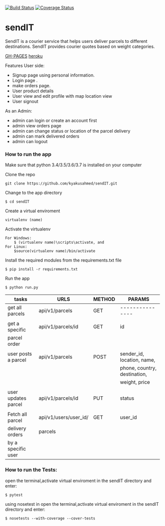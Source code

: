 

[![Build Status](https://travis-ci.org/kyakusahmed/Send-IT.svg?branch=challenge-2%2Fapiv1)](https://travis-ci.org/kyakusahmed/Send-IT)
[![Coverage Status](https://coveralls.io/repos/github/kyakusahmed/Send-IT/badge.svg?branch=challenge-2%2Fapiv1)](https://coveralls.io/github/kyakusahmed/Send-IT?branch=challenge-2%2Fapiv1)


# sendIT
SendIT is a courier service that helps users deliver parcels to different destinations. SendIT provides courier quotes based on weight categories.

[GH-PAGES](https://kyakusahmed.github.io/Send-IT/UI)
[heroku](https://send--it.herokuapp.com/api/v1/parcels)


 Features
 User side:

- Signup page using personal information.
- Login page .
- make orders page.
- User product details 
- User view and edit profile with map location view
- User signout


As an Admin:

- admin can login or create an account first
- admin view orders page
- admin can change status or location of the parcel delivery
- admin can mark delivered orders
- admin can logout




### How to run the app


Make sure that python 3.4/3.5/3.6/3.7 is installed on your computer

Clone the repo
```
git clone https://github.com/kyakusahmed/sendIT.git
```
Change to the app directory
```
$ cd sendIT
```
Create a virtual enviroment
```
virtualenv (name)
```
Activate the virtualenv
```
For Windows:
	$ (virtualenv name)\scripts\activate, and  	
For Linux: 
 	$source(virtualenv name)/bin/activate
```
Install the required modules from the requirements.txt file 
```
$ pip install -r requirements.txt
```
Run the app
```
$ python run.py
```





| tasks               |    URLS                |  METHOD  |         PARAMS              | 
| ------------------- | -----------------------|----------|-----------------------------|
| get all parcels     | api/v1/parcels         |  GET     |   ---------------           |
|                     |                        |          |                             |
| get a specific      | api/v1/parcels/id      |  GET     |  id                         |
| parcel order        |                        |          |                             |
|                     |                        |          |                             |
| user posts a parcel | api/v1/parcels         |  POST    | sender_id, location, name,  | 
|                     |                        |          | phone, country, destination,| 
|	                    |			                     |	         | weight, price               | 
|                     |                        |          |                             |
| user updates parcel | api/v1/parcels/id      |  PUT     | status                      |
|                     |                        |          |                             |
| Fetch all parcel    | api/v1/users/user_id/  | GET      | user_id                     |
| delivery orders     | parcels                |          |                             |
| by a specific user  |                        |          |                             |
                                        
	
### How to run the Tests:

 open the terminal,activate virtual enviroment in the sendIT directory  and enter:
 ```
 $ pytest
```
 using nosetest  in open the terminal,activate virtual enviroment in the sendIT directory and enter:
 ```
 $ nosetests --with-coverage --cover-tests
 ```


